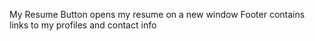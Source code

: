 My Resume Button opens my resume on a new window
Footer contains links to my profiles and contact info 